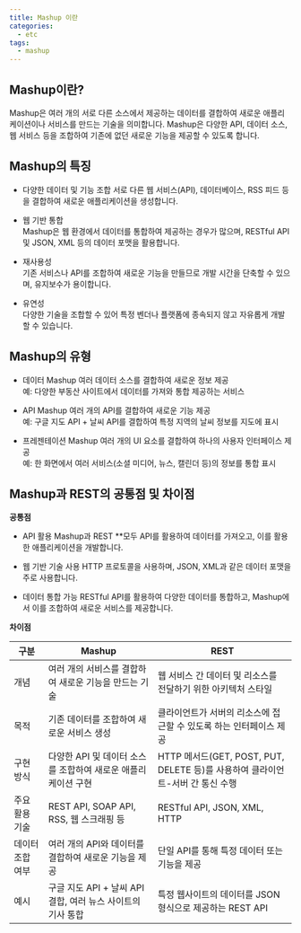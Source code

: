 ```yaml
---
title: Mashup 이란  
categories:
  - etc 
tags:
  - mashup
---
```


## Mashup이란?
Mashup은 여러 개의 서로 다른 소스에서 제공하는 데이터를 결합하여 새로운 애플리케이션이나 서비스를 만드는 기술을 의미합니다. Mashup은 다양한 API, 데이터 소스, 웹 서비스 등을 조합하여 기존에 없던 새로운 기능을 제공할 수 있도록 합니다.

## Mashup의 특징
- 다양한 데이터 및 기능 조합
서로 다른 웹 서비스(API), 데이터베이스, RSS 피드 등을 결합하여 새로운 애플리케이션을 생성합니다.

- 웹 기반 통합  
Mashup은 웹 환경에서 데이터를 통합하여 제공하는 경우가 많으며, RESTful API 및 JSON, XML 등의 데이터 포맷을 활용합니다.

- 재사용성  
기존 서비스나 API를 조합하여 새로운 기능을 만들므로 개발 시간을 단축할 수 있으며, 유지보수가 용이합니다.

- 유연성  
다양한 기술을 조합할 수 있어 특정 벤더나 플랫폼에 종속되지 않고 자유롭게 개발할 수 있습니다.

## Mashup의 유형
- 데이터 Mashup
여러 데이터 소스를 결합하여 새로운 정보 제공  
예: 다양한 부동산 사이트에서 데이터를 가져와 통합 제공하는 서비스  

- API Mashup
여러 개의 API를 결합하여 새로운 기능 제공  
예: 구글 지도 API + 날씨 API를 결합하여 특정 지역의 날씨 정보를 지도에 표시  

- 프레젠테이션 Mashup
여러 개의 UI 요소를 결합하여 하나의 사용자 인터페이스 제공  
예: 한 화면에서 여러 서비스(소셜 미디어, 뉴스, 캘린더 등)의 정보를 통합 표시  

## Mashup과 REST의 공통점 및 차이점
**공통점**
- API 활용
Mashup과 REST **모두 API를 활용하여 데이터를 가져오고, 이를 활용한 애플리케이션을 개발합니다.

- 웹 기반 기술 사용
HTTP 프로토콜을 사용하며, JSON, XML과 같은 데이터 포맷을 주로 사용합니다.

- 데이터 통합 가능
RESTful API를 활용하여 다양한 데이터를 통합하고, Mashup에서 이를 조합하여 새로운 서비스를 제공합니다.

**차이점**

<table>
<thead>
<tr>
   <th style="text-align: center;"> 구분 </th>
   <th style="text-align: center;"> Mashup </th>
   <th style="text-align: center;"> REST </th>
</tr>
</thead>
<tbody>
<tr>
    <td > 개념 </td>
    <td>여러 개의 서비스를 결합하여 새로운 기능을 만드는 기술 </td>
    <td>웹 서비스 간 데이터 및 리소스를 전달하기 위한 아키텍처 스타일 </td>
</tr>
<tr>
    <td> 목적</td>
    <td>기존 데이터를 조합하여 새로운 서비스 생성</td>
    <td>클라이언트가 서버의 리소스에 접근할 수 있도록 하는 인터페이스 제공</td>
</tr>
<tr>
    <td>구현 방식</td>
    <td>다양한 API 및 데이터 소스를 조합하여 새로운 애플리케이션 구현</td>
    <td>HTTP 메서드(GET, POST, PUT, DELETE 등)를 사용하여 클라이언트-서버 간 통신 수행</td>
</tr>
<tr>
    <td> 주요 활용 기술</td>
    <td>REST API, SOAP API, RSS, 웹 스크래핑 등</td>
    <td>RESTful API, JSON, XML, HTTP </td>
</tr>
<tr>
    <td >데이터 조합 여부</td>
    <td> 여러 개의 API와 데이터를 결합하여 새로운 기능을 제공</td>
    <td> 단일 API를 통해 특정 데이터 또는 기능을 제공</td>
</tr>
<tr>
    <td >예시</td>
    <td>구글 지도 API + 날씨 API 결합, 여러 뉴스 사이트의 기사 통합 </td>
    <td>특정 웹사이트의 데이터를 JSON 형식으로 제공하는 REST API </td>
</tr>
</tbody>
</table>